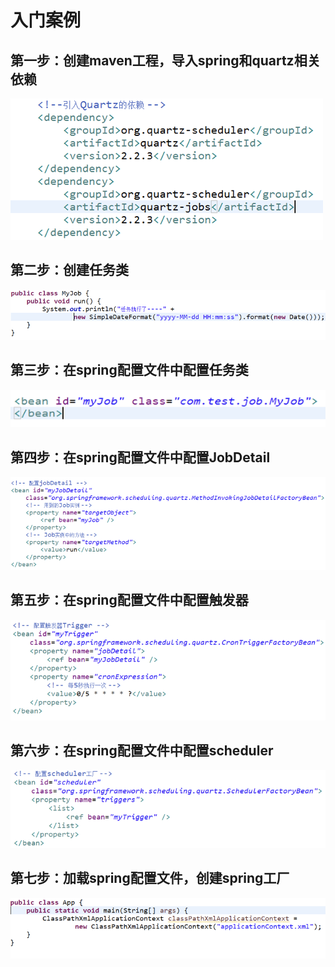 # 入门案例

## 第一步：创建maven工程，导入spring和quartz相关依赖

![](../../.gitbook/assets/image%20%28157%29.png)

## 第二步：创建任务类

![](../../.gitbook/assets/image%20%28130%29.png)

## 第三步：在spring配置文件中配置任务类

![](../../.gitbook/assets/image%20%28124%29.png)

## 第四步：在spring配置文件中配置JobDetail

![](../../.gitbook/assets/image%20%2832%29.png)

## 第五步：在spring配置文件中配置触发器

![](../../.gitbook/assets/image%20%2876%29.png)

## 第六步：在spring配置文件中配置scheduler

![](../../.gitbook/assets/image%20%28106%29.png)

## 第七步：加载spring配置文件，创建spring工厂

![](../../.gitbook/assets/image%20%2854%29.png)

